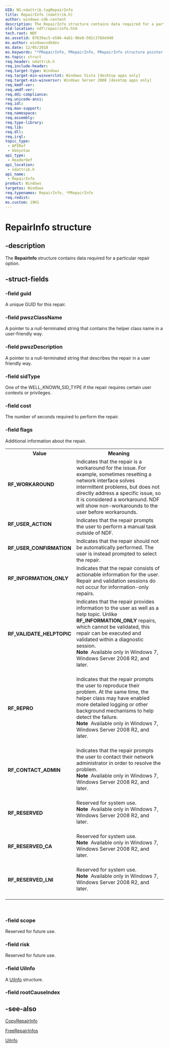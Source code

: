 ```yaml
---
UID: NS:ndattrib.tagRepairInfo
title: RepairInfo (ndattrib.h)
author: windows-sdk-content
description: The RepairInfo structure contains data required for a particular repair option.
old-location: ndf\repairinfo.htm
tech.root: NDF
ms.assetid: 07639ac5-e586-4ab1-96e8-502c378de940
ms.author: windowssdkdev
ms.date: 12/05/2018
ms.keywords: "*PRepairInfo, PRepairInfo, PRepairInfo structure pointer [NDF], RF_CONTACT_ADMIN, RF_INFORMATION_ONLY, RF_REPRO, RF_RESERVED, RF_RESERVED_CA, RF_RESERVED_LNI, RF_USER_ACTION, RF_USER_CONFIRMATION, RF_VALIDATE_HELPTOPIC, RF_WORKAROUND, RepairInfo, RepairInfo structure [NDF], ndattrib/PRepairInfo, ndattrib/RepairInfo, ndf.repairinfo"
ms.topic: struct
req.header: ndattrib.h
req.include-header: 
req.target-type: Windows
req.target-min-winverclnt: Windows Vista [desktop apps only]
req.target-min-winversvr: Windows Server 2008 [desktop apps only]
req.kmdf-ver: 
req.umdf-ver: 
req.ddi-compliance: 
req.unicode-ansi: 
req.idl: 
req.max-support: 
req.namespace: 
req.assembly: 
req.type-library: 
req.lib: 
req.dll: 
req.irql: 
topic_type:
 - APIRef
 - kbSyntax
api_type:
 - HeaderDef
api_location:
 - ndattrib.h
api_name:
 - RepairInfo
product: Windows
targetos: Windows
req.typenames: RepairInfo, *PRepairInfo
req.redist: 
ms.custom: 19H1
---
```


# RepairInfo structure


## -description


The <b>RepairInfo</b> structure contains data required for a particular repair option.


## -struct-fields




### -field guid

A unique GUID for this repair.


### -field pwszClassName

A pointer to a null-terminated  string that contains the helper class name in a user-friendly way.


### -field pwszDescription

A pointer to a null-terminated string that describes the repair in a user friendly way.


### -field sidType

One of the WELL_KNOWN_SID_TYPE if the repair requires certain user contexts or privileges.


### -field cost

The number of seconds required to perform the repair.


### -field flags

Additional information about the repair.

<table>
<tr>
<th>Value</th>
<th>Meaning</th>
</tr>
<tr>
<td width="40%"><a id="RF_WORKAROUND"></a><a id="rf_workaround"></a><dl>
<dt><b>RF_WORKAROUND</b></dt>
</dl>
</td>
<td width="60%">
Indicates that the repair is a workaround for the issue.  For example, sometimes resetting a network interface solves intermittent problems, but does not directly address a specific issue, so it is considered a workaround.  NDF will show non-workarounds to the user before workarounds.

</td>
</tr>
<tr>
<td width="40%"><a id="RF_USER_ACTION"></a><a id="rf_user_action"></a><dl>
<dt><b>RF_USER_ACTION</b></dt>
</dl>
</td>
<td width="60%">
Indicates that the repair prompts the user to perform a manual task outside of NDF.

</td>
</tr>
<tr>
<td width="40%"><a id="RF_USER_CONFIRMATION"></a><a id="rf_user_confirmation"></a><dl>
<dt><b>RF_USER_CONFIRMATION</b></dt>
</dl>
</td>
<td width="60%">
Indicates that the repair should not be automatically performed.  The user is instead prompted to select the repair.

</td>
</tr>
<tr>
<td width="40%"><a id="RF_INFORMATION_ONLY"></a><a id="rf_information_only"></a><dl>
<dt><b>RF_INFORMATION_ONLY</b></dt>
</dl>
</td>
<td width="60%">
Indicates that the repair consists of actionable information for the user.  Repair and validation sessions do not occur for information-only repairs.

</td>
</tr>
<tr>
<td width="40%"><a id="RF_VALIDATE_HELPTOPIC"></a><a id="rf_validate_helptopic"></a><dl>
<dt><b>RF_VALIDATE_HELPTOPIC</b></dt>
</dl>
</td>
<td width="60%">
Indicates that the repair provides information to the user as well as a help topic. Unlike <b>RF_INFORMATION_ONLY</b> repairs, which cannot be validated, this repair can be executed and validated within a diagnostic session.

<div class="alert"><b>Note</b>  Available only in Windows 7, Windows Server 2008 R2, and later.</div>
<div> </div>
</td>
</tr>
<tr>
<td width="40%"><a id="RF_REPRO"></a><a id="rf_repro"></a><dl>
<dt><b>RF_REPRO</b></dt>
</dl>
</td>
<td width="60%">
Indicates that the repair prompts the user to reproduce their problem. At the same time, the helper class may have enabled more detailed logging or other background mechanisms to help detect the failure.

<div class="alert"><b>Note</b>  Available only in Windows 7, Windows Server 2008 R2, and later.</div>
<div> </div>
</td>
</tr>
<tr>
<td width="40%"><a id="RF_CONTACT_ADMIN"></a><a id="rf_contact_admin"></a><dl>
<dt><b>RF_CONTACT_ADMIN</b></dt>
</dl>
</td>
<td width="60%">
Indicates that the repair prompts the user to contact their network administrator in order to resolve the problem.

<div class="alert"><b>Note</b>  Available only in Windows 7, Windows Server 2008 R2, and later.</div>
<div> </div>
</td>
</tr>
<tr>
<td width="40%"><a id="RF_RESERVED"></a><a id="rf_reserved"></a><dl>
<dt><b>RF_RESERVED</b></dt>
</dl>
</td>
<td width="60%">
Reserved for system use.

<div class="alert"><b>Note</b>  Available only in Windows 7, Windows Server 2008 R2, and later.</div>
<div> </div>
</td>
</tr>
<tr>
<td width="40%"><a id="RF_RESERVED_CA"></a><a id="rf_reserved_ca"></a><dl>
<dt><b>RF_RESERVED_CA</b></dt>
</dl>
</td>
<td width="60%">
Reserved for system use.

<div class="alert"><b>Note</b>  Available only in Windows 7, Windows Server 2008 R2, and later.</div>
<div> </div>
</td>
</tr>
<tr>
<td width="40%"><a id="RF_RESERVED_LNI"></a><a id="rf_reserved_lni"></a><dl>
<dt><b>RF_RESERVED_LNI</b></dt>
</dl>
</td>
<td width="60%">
Reserved for system use.

<div class="alert"><b>Note</b>  Available only in Windows 7, Windows Server 2008 R2, and later.</div>
<div> </div>
</td>
</tr>
</table>
 


### -field scope

Reserved for future use.


### -field risk

Reserved for future use.


### -field UiInfo

A <a href="https://docs.microsoft.com/windows/desktop/api/ndattrib/ns-ndattrib-taguiinfo">UiInfo</a> structure.


### -field rootCauseIndex

 




## -see-also




<a href="https://docs.microsoft.com/windows/desktop/NDF/copyrepairinfo">CopyRepairInfo</a>



<a href="https://docs.microsoft.com/windows/desktop/NDF/freerepairinfos">FreeRepairInfos</a>



<a href="https://docs.microsoft.com/windows/desktop/api/ndattrib/ns-ndattrib-taguiinfo">UiInfo</a>
 

 

